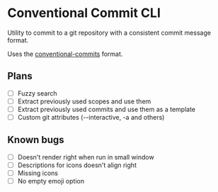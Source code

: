 # Conventional Commit CLI

Utility to commit to a git repository with a consistent commit message format.

Uses the [conventional-commits](https://www.conventionalcommits.org/en/v1.0.0/) format.

## Plans
- [ ] Fuzzy search
- [ ] Extract previously used scopes and use them
- [ ] Extract previously used commits and use them as a template
- [ ] Custom git attributes (--interactive, -a and others)

## Known bugs
- [ ] Doesn't render right when run in small window
- [ ] Descriptions for icons doesn't align right
- [ ] Missing icons
- [ ] No empty emoji option
